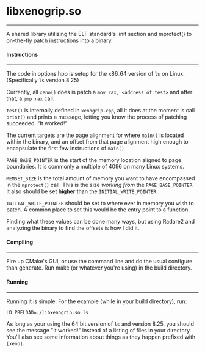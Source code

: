 # libxenogrip.so
---
A shared library utilizing the ELF standard's .init section and mprotect() to on-the-fly patch instructions into a binary.

#### Instructions
---
The code in options.hpp is setup for the x86_64 version of `ls` on Linux. (Specifically `ls` version 8.25)

Currently, all `xeno()` does is patch a `mov rax, <address of test>` and after that, a `jmp rax` call.

`test()` is internally defined in `xenogrip.cpp`, all it does at the moment is call `print()` and prints a message, letting you know the process of patching succeeded. "It worked!"

The current targets are the page alignment for where `main()` is located within the binary, and an offset from that page alignment high enough to encapsulate the first few instructions of `main()`

`PAGE_BASE_POINTER` is the start of the memory location aligned to page boundaries. It is commonly a multiple of 4096 on many Linux systems.

`MEMSET_SIZE` is the total amount of memory you want to have encompassed in the `mprotect()` call. This is the size *working from* the `PAGE_BASE_POINTER`. It also should be set **higher** than the `INITIAL_WRITE_POINTER`.

`INITIAL_WRITE_POINTER` should be set to where ever in memory you wish to patch. A common place to set this would be the entry point to a function.

Finding what these values can be done many ways, but using Radare2 and analyzing the binary to find the offsets is how I did it.

#### Compiling
---
Fire up CMake's GUI, or use the command line and do the usual configure than generate. Run make (or whatever you're using) in the build directory.


#### Running
---
Running it is simple. For the example (while in your build directory), run:

```LD_PRELOAD=./libxenogrip.so ls```

As long as your using the 64 bit version of `ls` and version 8.25, you should see the message "It worked!" instead of a listing of files in your directory.
You'll also see some information about things as they happen prefixed with `[xeno]`.
